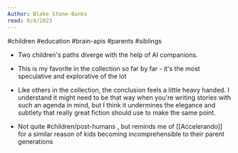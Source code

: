 ```yaml
---
Author: Blake Stone-Banks
read: 9/4/2023
---
```

#children #education #brain-apis #parents #siblings

- Two children's paths diverge with the help of AI companions. 

- This is my favorite in the collection so far by far - it's the most speculative and explorative of the lot
- Like others in the collection, the conclusion feels a little heavy handed. I understand it might need to be that way when you're writing stories with such an agenda in mind, but I think it undermines the elegance and subtlety that really great fiction should use to make the same point. 
- Not quite #children/post-humans , but reminds me of [[Accelerando]] for a similar reason of kids becoming incomprehensible to their parent generations